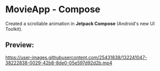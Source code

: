 # MovieApp - Compose

Created a scrollable animation in **Jetpack Compose** (Android's new UI Toolkit). 


## Preview: 

https://user-images.githubusercontent.com/25431838/132241047-38222838-0029-42b8-8de0-05e597d92d2b.mp4


